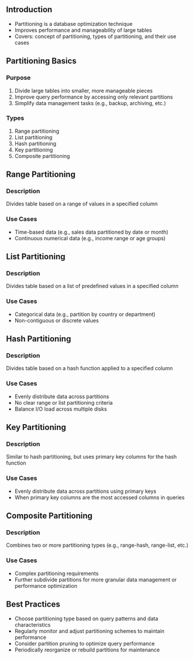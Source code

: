 ## Introduction
- Partitioning is a database optimization technique
- Improves performance and manageability of large tables
- Covers: concept of partitioning, types of partitioning, and their use cases

## Partitioning Basics

### Purpose
1. Divide large tables into smaller, more manageable pieces
2. Improve query performance by accessing only relevant partitions
3. Simplify data management tasks (e.g., backup, archiving, etc.)

### Types
1. Range partitioning
2. List partitioning
3. Hash partitioning
4. Key partitioning
5. Composite partitioning

## Range Partitioning

### Description
Divides table based on a range of values in a specified column

### Use Cases
- Time-based data (e.g., sales data partitioned by date or month)
- Continuous numerical data (e.g., income range or age groups)

## List Partitioning

### Description
Divides table based on a list of predefined values in a specified column

### Use Cases
- Categorical data (e.g., partition by country or department)
- Non-contiguous or discrete values

## Hash Partitioning

### Description
Divides table based on a hash function applied to a specified column

### Use Cases
- Evenly distribute data across partitions
- No clear range or list partitioning criteria
- Balance I/O load across multiple disks

## Key Partitioning

### Description
Similar to hash partitioning, but uses primary key columns for the hash function

### Use Cases
- Evenly distribute data across partitions using primary keys
- When primary key columns are the most accessed columns in queries

## Composite Partitioning

### Description
Combines two or more partitioning types (e.g., range-hash, range-list, etc.)

### Use Cases
- Complex partitioning requirements
- Further subdivide partitions for more granular data management or performance optimization

## Best Practices
- Choose partitioning type based on query patterns and data characteristics
- Regularly monitor and adjust partitioning schemes to maintain performance
- Consider partition pruning to optimize query performance
- Periodically reorganize or rebuild partitions for maintenance
